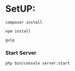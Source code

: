 # SetUP:

``
composer install
``

``
npm install
``

``
gulp
``

### Start Server

``
php bin/console server:start
``
